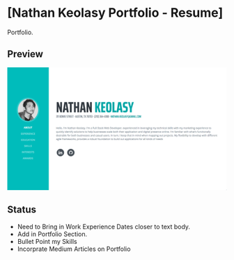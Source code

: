 # [Nathan Keolasy Portfolio - Resume]

Portfolio.

## Preview

![Preview](./img/preview.jpg)

## Status

* Need to Bring in Work Experience Dates closer to text body.
* Add in Portfolio Section.
* Bullet Point my Skills
* Incorprate Medium Articles on Portfolio

